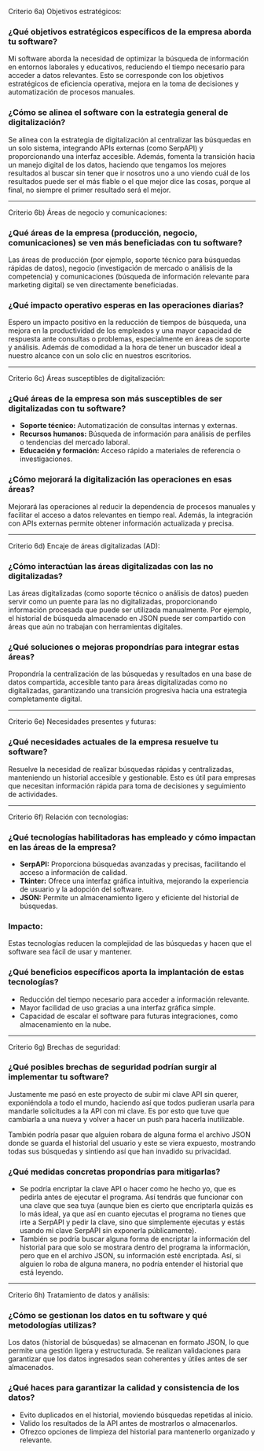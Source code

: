 Criterio 6a) Objetivos estratégicos:
### ¿Qué objetivos estratégicos específicos de la empresa aborda tu software?

Mi software aborda la necesidad de optimizar la búsqueda de información en entornos laborales y educativos, reduciendo el tiempo necesario para acceder a datos relevantes. Esto se corresponde con los objetivos estratégicos de eficiencia operativa, mejora en la toma de decisiones y automatización de procesos manuales.

### ¿Cómo se alinea el software con la estrategia general de digitalización?

Se alinea con la estrategia de digitalización al centralizar las búsquedas en un solo sistema, integrando APIs externas (como SerpAPI) y proporcionando una interfaz accesible. Además, fomenta la transición hacia un manejo digital de los datos, haciendo que tengamos los mejores resultados al buscar sin tener que ir nosotros uno a uno viendo cuál de los resultados puede ser el más fiable o el que mejor dice las cosas, porque al final, no siempre el primer resultado será el mejor.

---

Criterio 6b) Áreas de negocio y comunicaciones:
### ¿Qué áreas de la empresa (producción, negocio, comunicaciones) se ven más beneficiadas con tu software?

Las áreas de producción (por ejemplo, soporte técnico para búsquedas rápidas de datos), negocio (investigación de mercado o análisis de la competencia) y comunicaciones (búsqueda de información relevante para marketing digital) se ven directamente beneficiadas.

### ¿Qué impacto operativo esperas en las operaciones diarias?

Espero un impacto positivo en la reducción de tiempos de búsqueda, una mejora en la productividad de los empleados y una mayor capacidad de respuesta ante consultas o problemas, especialmente en áreas de soporte y análisis. Además de comodidad a la hora de tener un buscador ideal a nuestro alcance con un solo clic en nuestros escritorios.

---

Criterio 6c) Áreas susceptibles de digitalización:
### ¿Qué áreas de la empresa son más susceptibles de ser digitalizadas con tu software?

- **Soporte técnico:** Automatización de consultas internas y externas.
- **Recursos humanos:** Búsqueda de información para análisis de perfiles o tendencias del mercado laboral.
- **Educación y formación:** Acceso rápido a materiales de referencia o investigaciones.

### ¿Cómo mejorará la digitalización las operaciones en esas áreas?

Mejorará las operaciones al reducir la dependencia de procesos manuales y facilitar el acceso a datos relevantes en tiempo real. Además, la integración con APIs externas permite obtener información actualizada y precisa.

---

Criterio 6d) Encaje de áreas digitalizadas (AD):
### ¿Cómo interactúan las áreas digitalizadas con las no digitalizadas?

Las áreas digitalizadas (como soporte técnico o análisis de datos) pueden servir como un puente para las no digitalizadas, proporcionando información procesada que puede ser utilizada manualmente. Por ejemplo, el historial de búsqueda almacenado en JSON puede ser compartido con áreas que aún no trabajan con herramientas digitales.

### ¿Qué soluciones o mejoras propondrías para integrar estas áreas?

Propondría la centralización de las búsquedas y resultados en una base de datos compartida, accesible tanto para áreas digitalizadas como no digitalizadas, garantizando una transición progresiva hacia una estrategia completamente digital.

---

Criterio 6e) Necesidades presentes y futuras:
### ¿Qué necesidades actuales de la empresa resuelve tu software?

Resuelve la necesidad de realizar búsquedas rápidas y centralizadas, manteniendo un historial accesible y gestionable. Esto es útil para empresas que necesitan información rápida para toma de decisiones y seguimiento de actividades.

---

Criterio 6f) Relación con tecnologías:
### ¿Qué tecnologías habilitadoras has empleado y cómo impactan en las áreas de la empresa?

- **SerpAPI:** Proporciona búsquedas avanzadas y precisas, facilitando el acceso a información de calidad.
- **Tkinter:** Ofrece una interfaz gráfica intuitiva, mejorando la experiencia de usuario y la adopción del software.
- **JSON:** Permite un almacenamiento ligero y eficiente del historial de búsquedas.

### Impacto:

Estas tecnologías reducen la complejidad de las búsquedas y hacen que el software sea fácil de usar y mantener.

### ¿Qué beneficios específicos aporta la implantación de estas tecnologías?

- Reducción del tiempo necesario para acceder a información relevante.
- Mayor facilidad de uso gracias a una interfaz gráfica simple.
- Capacidad de escalar el software para futuras integraciones, como almacenamiento en la nube.

---

Criterio 6g) Brechas de seguridad:
### ¿Qué posibles brechas de seguridad podrían surgir al implementar tu software?

Justamente me pasó en este proyecto de subir mi clave API sin querer, exponiéndola a todo el mundo, haciendo así que todos pudieran usarla para mandarle solicitudes a la API con mi clave. Es por esto que tuve que cambiarla a una nueva y volver a hacer un push para hacerla inutilizable.

También podría pasar que alguien robara de alguna forma el archivo JSON donde se guarda el historial del usuario y este se viera expuesto, mostrando todas sus búsquedas y sintiendo así que han invadido su privacidad.

### ¿Qué medidas concretas propondrías para mitigarlas?

- Se podría encriptar la clave API o hacer como he hecho yo, que es pedirla antes de ejecutar el programa. Así tendrás que funcionar con una clave que sea tuya (aunque bien es cierto que encriptarla quizás es lo más ideal, ya que así en cuanto ejecutas el programa no tienes que irte a SerpAPI y pedir la clave, sino que simplemente ejecutas y estás usando mi clave SerpAPI sin exponerla públicamente).
- También se podría buscar alguna forma de encriptar la información del historial para que solo se mostrara dentro del programa la información, pero que en el archivo JSON, su información esté encriptada. Así, si alguien lo roba de alguna manera, no podría entender el historial que está leyendo.

---

Criterio 6h) Tratamiento de datos y análisis:
### ¿Cómo se gestionan los datos en tu software y qué metodologías utilizas?

Los datos (historial de búsquedas) se almacenan en formato JSON, lo que permite una gestión ligera y estructurada. Se realizan validaciones para garantizar que los datos ingresados sean coherentes y útiles antes de ser almacenados.

### ¿Qué haces para garantizar la calidad y consistencia de los datos?

- Evito duplicados en el historial, moviendo búsquedas repetidas al inicio.
- Valido los resultados de la API antes de mostrarlos o almacenarlos.
- Ofrezco opciones de limpieza del historial para mantenerlo organizado y relevante.